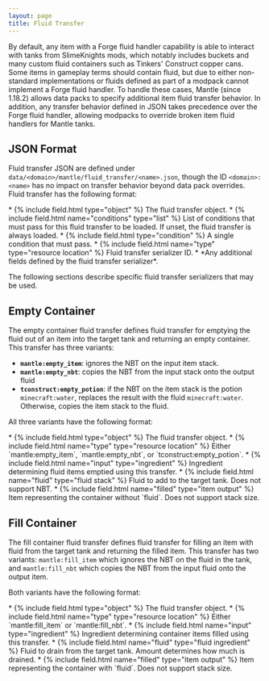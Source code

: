 ```yaml
---
layout: page
title: Fluid Transfer
---
```

By default, any item with a Forge fluid handler capability is able to interact with tanks from SlimeKnights mods, which notably includes buckets and many custom fluid containers such as Tinkers' Construct copper cans.
Some items in gameplay terms should contain fluid, but due to either non-standard implementations or fluids defined as part of a modpack cannot implement a Forge fluid handler. To handle these cases, Mantle (since 1.18.2) allows data packs to specify additional item fluid transfer behavior. In addition, any transfer behavior defined in JSON takes precedence over the Forge fluid handler, allowing modpacks to override broken item fluid handlers for Mantle tanks.

## JSON Format

Fluid transfer JSON are defined under `data/<domain>/mantle/fluid_transfer/<name>.json`, though the ID `<domain>:<name>` has no impact on transfer behavior beyond data pack overrides. Fluid transfer has the following format:

<div class="treeview" markdown=1>
* {% include field.html type="object" %} The fluid transfer object.
    * {% include field.html name="conditions" type="list" %} List of conditions that must pass for this fluid transfer to be loaded. If unset, the fluid transfer is always loaded.
        * {% include field.html type="condition" %} A single condition that must pass.
    * {% include field.html name="type" type="resource location" %} Fluid transfer serializer ID.
    * *Any additional fields defined by the fluid transfer serializer*.
</div>

The following sections describe specific fluid transfer serializers that may be used.

## Empty Container

The empty container fluid transfer defines fluid transfer for emptying the fluid out of an item into the target tank and returning an empty container. This transfer has three variants: 

* **`mantle:empty_item`**: ignores the NBT on the input item stack.
* **`mantle:empty_nbt`**: copies the NBT from the input stack onto the output fluid
* **`tconstruct:empty_potion`**: if the NBT on the item  stack is the potion `minecraft:water`, replaces the result with the fluid `minecraft:water`. Otherwise, copies the item stack to the fluid.

All three variants have the following format:

<div class="treeview" markdown=1>
* {% include field.html type="object" %} The fluid transfer object.
    * {% include field.html name="type" type="resource location" %} Either `mantle:empty_item`, `mantle:empty_nbt`, or `tconstruct:empty_potion`.
    * {% include field.html name="input" type="ingredient" %} Ingredient determining fluid items emptied using this transfer.
    * {% include field.html name="fluid" type="fluid stack" %} Fluid to add to the target tank. Does not support NBT.
    * {% include field.html name="filled" type="item output" %} Item representing the container without `fluid`. Does not support stack size.
</div>

## Fill Container

The fill container fluid transfer defines fluid transfer for filling an item with fluid from the target tank and returning the filled item. This transfer has two variants: `mantle:fill_item` which ignores the NBT on the fluid in the tank, and `mantle:fill_nbt` which copies the NBT from the input fluid onto the output item.

Both variants have the following format:

<div class="treeview" markdown=1>
* {% include field.html type="object" %} The fluid transfer object.
    * {% include field.html name="type" type="resource location" %} Either `mantle:fill_item` or `mantle:fill_nbt`.
    * {% include field.html name="input" type="ingredient" %} Ingredient determining container items filled using this transfer.
    * {% include field.html name="fluid" type="fluid ingredient" %} Fluid to drain from the target tank. Amount determines how much is drained.
    * {% include field.html name="filled" type="item output" %} Item representing the container with `fluid`. Does not support stack size.
</div>
